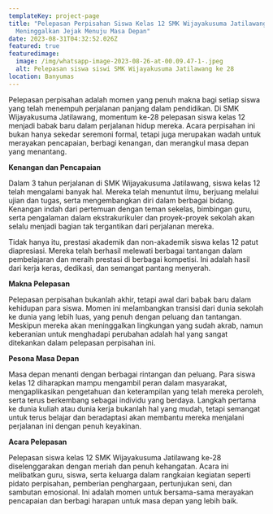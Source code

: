 ```yaml
---
templateKey: project-page
title: "Pelepasan Perpisahan Siswa Kelas 12 SMK Wijayakusuma Jatilawang Ke-28:
  Meninggalkan Jejak Menuju Masa Depan"
date: 2023-08-31T04:32:52.026Z
featured: true
featuredimage:
  image: /img/whatsapp-image-2023-08-26-at-00.09.47-1-.jpeg
  alt: Pelepasan siswa siswi SMK Wijayakusuma Jatilawang ke 28
location: Banyumas
---
```

Pelepasan perpisahan adalah momen yang penuh makna bagi setiap siswa yang telah menempuh perjalanan panjang dalam pendidikan. Di SMK Wijayakusuma Jatilawang, momentum ke-28 pelepasan siswa kelas 12 menjadi babak baru dalam perjalanan hidup mereka. Acara perpisahan ini bukan hanya sekedar seremoni formal, tetapi juga merupakan wadah untuk merayakan pencapaian, berbagi kenangan, dan merangkul masa depan yang menantang.

**Kenangan dan Pencapaian**

Dalam 3 tahun perjalanan di SMK Wijayakusuma Jatilawang, siswa kelas 12 telah mengalami banyak hal. Mereka telah menuntut ilmu, berjuang melalui ujian dan tugas, serta mengembangkan diri dalam berbagai bidang. Kenangan indah dari pertemuan dengan teman sekelas, bimbingan guru, serta pengalaman dalam ekstrakurikuler dan proyek-proyek sekolah akan selalu menjadi bagian tak tergantikan dari perjalanan mereka.

Tidak hanya itu, prestasi akademik dan non-akademik siswa kelas 12 patut diapresiasi. Mereka telah berhasil melewati berbagai tantangan dalam pembelajaran dan meraih prestasi di berbagai kompetisi. Ini adalah hasil dari kerja keras, dedikasi, dan semangat pantang menyerah.

**Makna Pelepasan**

Pelepasan perpisahan bukanlah akhir, tetapi awal dari babak baru dalam kehidupan para siswa. Momen ini melambangkan transisi dari dunia sekolah ke dunia yang lebih luas, yang penuh dengan peluang dan tantangan. Meskipun mereka akan meninggalkan lingkungan yang sudah akrab, namun keberanian untuk menghadapi perubahan adalah hal yang sangat ditekankan dalam pelepasan perpisahan ini.

**Pesona Masa Depan**

Masa depan menanti dengan berbagai rintangan dan peluang. Para siswa kelas 12 diharapkan mampu mengambil peran dalam masyarakat, mengaplikasikan pengetahuan dan keterampilan yang telah mereka peroleh, serta terus berkembang sebagai individu yang berdaya. Langkah pertama ke dunia kuliah atau dunia kerja bukanlah hal yang mudah, tetapi semangat untuk terus belajar dan beradaptasi akan membantu mereka menjalani perjalanan ini dengan penuh keyakinan.

**Acara Pelepasan**

Pelepasan siswa kelas 12 SMK Wijayakusuma Jatilawang ke-28 diselenggarakan dengan meriah dan penuh kehangatan. Acara ini melibatkan guru, siswa, serta keluarga dalam rangkaian kegiatan seperti pidato perpisahan, pemberian penghargaan, pertunjukan seni, dan sambutan emosional. Ini adalah momen untuk bersama-sama merayakan pencapaian dan berbagi harapan untuk masa depan yang lebih baik.